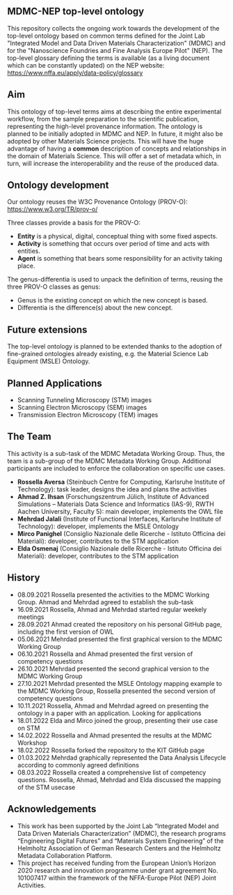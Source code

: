 ## MDMC-NEP top-level ontology

This repository collects the ongoing work towards the development of the top-level ontology based on common terms defined for the Joint Lab 
"Integrated Model and Data Driven Materials Characterization" (MDMC) and for the "Nanoscience Foundries and Fine Analysis Europe Pilot" (NEP).
The top-level glossary defining the terms is available (as a living document which can be constantly updated) on the NEP website: https://www.nffa.eu/apply/data-policy/glossary

## Aim

This ontology of top-level terms aims at describing the entire experimental workflow, from the sample preparation to the scientific publication, representing the high-level provenance information. 
The ontology is planned to be initially adopted in MDMC and NEP. 
In future, it might also be adopted by other Materials Science projects. 
This will have the huge advantage of having a **common** description of concepts and relationships in the domain of Materials Science. 
This will offer a set of metadata which, in turn, will increase the interoperability and the reuse of the produced data.

## Ontology development

Our ontology reuses the W3C Provenance Ontology (PROV-O): https://www.w3.org/TR/prov-o/

Three classes provide a basis for the PROV-O: 
- **Entity** is a physical, digital, conceptual thing with some fixed aspects.
- **Activity** is something that occurs over period of time and acts with entities.
- **Agent** is something that bears some responsibility for an activity taking place.

The genus-differentia is used to unpack the definition of terms, reusing the three PROV-O classes as genus:
- Genus is the existing concept on which the new concept is based.
- Differentia is the difference(s) about the new concept.

## Future extensions

The top-level ontology is planned to be extended thanks to the adoption of fine-grained ontologies already existing, 
e.g. the Material Science Lab Equipment (MSLE) Ontology. 

## Planned Applications

* Scanning Tunneling Microscopy (STM) images 
* Scanning Electron Microscopy (SEM) images
* Transmission Electron Microscopy (TEM) images

## The Team

This activity is a sub-task of the MDMC Metadata Working Group. Thus, the team is a sub-group of the MDMC Metadata Working Group. Additional participants are included to enforce the collaboration on specific use cases. 

- **Rossella Aversa** (Steinbuch Centre for Computing, Karlsruhe Institute of Technology): task leader, designs the idea and plans the activities
- **Ahmad Z. Ihsan** (Forschungszentrum Jülich, Institute of Advanced Simulations – Materials Data Science and Informatics (IAS-9), RWTH Aachen University, Faculty 5): main developer, implements the OWL file
- **Mehrdad Jalali** (Institute of Functional Interfaces, Karlsruhe Institute of Technology): developer, implements the MSLE Ontology
- **Mirco Panighel** (Consiglio Nazionale delle Ricerche - Istituto Officina dei Materiali): developer, contributes to the STM application 
- **Elda Osmenaj** (Consiglio Nazionale delle Ricerche - Istituto Officina dei Materiali): developer, contributes to the STM application

## History

- 08.09.2021 Rossella presented the activities to the MDMC Working Group. Ahmad and Mehrdad agreed to establish the sub-task
- 16.09.2021 Rossella, Ahmad and Mehrdad started regular weekely meetings
- 28.09.2021 Ahmad created the repository on his personal GitHub page, including the first version of OWL
- 05.06.2021 Mehrdad presented the first graphical version to the MDMC Working Group
- 06.10.2021 Rossella and Ahmad presented the first version of competency questions
- 26.10.2021 Mehrdad presented the second graphical version to the MDMC Working Group
- 27.10.2021 Mehrdad presented the MSLE Ontology mapping example to the MDMC Working Group, Rossella presented the second version of competency questions
- 10.11.2021 Rossella, Ahmad and Mehrdad agreed on presenting the ontology in a paper with an application. Looking for applications
- 18.01.2022 Elda and Mirco joined the group, presenting their use case on STM
- 14.02.2022 Rossella and Ahmad presented the results at the MDMC Workshop
- 18.02.2022 Rossella forked the repository to the KIT GitHub page
- 01.03.2022 Mehrdad graphically represented the Data Analysis Lifecycle according to commonly agreed definitions
- 08.03.2022 Rossella created a comprehensive list of competency questions. Rossella, Ahmad, Mehrdad and Elda discussed the mapping of the STM usecase

## Acknowledgements

* This work has been supported by the Joint Lab “Integrated Model and Data Driven Materials Characterization” (MDMC), the research programs “Engineering 
Digital Futures” and “Materials System Engineering” of the Helmholtz Association of German Research Centers and the Helmholtz Metadata Collaboration Platform.
* This project has received funding from the European Union’s Horizon 2020 research and innovation programme under grant agreement No. 101007417 within 
the framework of the NFFA-Europe Pilot (NEP) Joint Activities.

